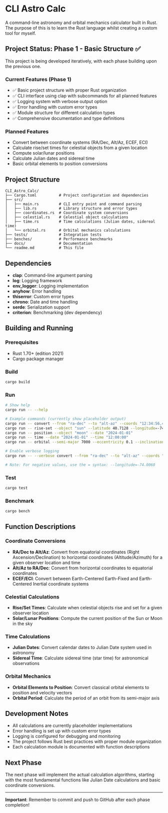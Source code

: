 # CLI Astro Calc

A command-line astronomy and orbital mechanics calculator built in Rust. The purpose of this is to learn the Rust language whilst creating a custom tool for myself.

## Project Status: Phase 1 - Basic Structure ✅

This project is being developed iteratively, with each phase building upon the previous one.

### Current Features (Phase 1)
- ✅ Basic project structure with proper Rust organization
- ✅ CLI interface using clap with subcommands for all planned features
- ✅ Logging system with verbose output option
- ✅ Error handling with custom error types
- ✅ Module structure for different calculation types
- ✅ Comprehensive documentation and type definitions

### Planned Features
- Convert between coordinate systems (RA/Dec, Alt/Az, ECEF, ECI)
- Calculate rise/set times for celestial objects from a given location
- Compute solar/lunar positions
- Calculate Julian dates and sidereal time
- Basic orbital elements to position conversions

## Project Structure

```
CLI_Astro_Calc/
├── Cargo.toml          # Project configuration and dependencies
├── src/
│   ├── main.rs         # CLI entry point and command parsing
│   ├── lib.rs          # Library structure and error types
│   ├── coordinates.rs  # Coordinate system conversions
│   ├── celestial.rs    # Celestial object calculations
│   ├── time.rs         # Time calculations (Julian dates, sidereal time)
│   └── orbital.rs      # Orbital mechanics calculations
├── tests/              # Integration tests
├── benches/            # Performance benchmarks
├── docs/               # Documentation
└── readme.md           # This file
```

## Dependencies

- **clap**: Command-line argument parsing
- **log**: Logging framework
- **env_logger**: Logging implementation
- **anyhow**: Error handling
- **thiserror**: Custom error types
- **chrono**: Date and time handling
- **serde**: Serialization support
- **criterion**: Benchmarking (dev dependency)

## Building and Running

### Prerequisites
- Rust 1.70+ (edition 2021)
- Cargo package manager

### Build
```bash
cargo build
```

### Run
```bash
# Show help
cargo run -- --help

# Example commands (currently show placeholder output)
cargo run -- convert --from "ra-dec" --to "alt-az" --coords "12:34:56,45:30:15"
cargo run -- rise-set --object "sun" --latitude 40.7128 --longitude=-74.0060
cargo run -- position --object "moon" --date "2024-01-01"
cargo run -- time --date "2024-01-01" --time "12:00:00"
cargo run -- orbital --semi-major 7000 --eccentricity 0.1 --inclination 45

# Enable verbose logging
cargo run -- --verbose convert --from "ra-dec" --to "alt-az" --coords "12:34:56,45:30:15"

# Note: For negative values, use the = syntax: --longitude=-74.0060
```

### Test
```bash
cargo test
```

### Benchmark
```bash
cargo bench
```

## Function Descriptions

### Coordinate Conversions
- **RA/Dec to Alt/Az**: Convert from equatorial coordinates (Right Ascension/Declination) to horizontal coordinates (Altitude/Azimuth) for a given observer location and time
- **Alt/Az to RA/Dec**: Convert from horizontal coordinates to equatorial coordinates
- **ECEF/ECI**: Convert between Earth-Centered Earth-Fixed and Earth-Centered Inertial coordinate systems

### Celestial Calculations
- **Rise/Set Times**: Calculate when celestial objects rise and set for a given observer location
- **Solar/Lunar Positions**: Compute the current position of the Sun or Moon in the sky

### Time Calculations
- **Julian Dates**: Convert calendar dates to Julian Date system used in astronomy
- **Sidereal Time**: Calculate sidereal time (star time) for astronomical observations

### Orbital Mechanics
- **Orbital Elements to Position**: Convert classical orbital elements to position and velocity vectors
- **Orbital Period**: Calculate the period of an orbit from its semi-major axis

## Development Notes

- All calculations are currently placeholder implementations
- Error handling is set up with custom error types
- Logging is configured for debugging and monitoring
- The project follows Rust best practices with proper module organization
- Each calculation module is documented with function descriptions

## Next Phase
The next phase will implement the actual calculation algorithms, starting with the most fundamental functions like Julian Date calculations and basic coordinate conversions.

---

**Important**: Remember to commit and push to GitHub after each phase completion!

